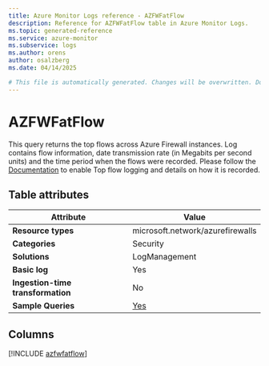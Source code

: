 ```yaml
---
title: Azure Monitor Logs reference - AZFWFatFlow
description: Reference for AZFWFatFlow table in Azure Monitor Logs.
ms.topic: generated-reference
ms.service: azure-monitor
ms.subservice: logs
ms.author: orens
author: osalzberg
ms.date: 04/14/2025

# This file is automatically generated. Changes will be overwritten. Do not change this file directly.
---
```


# AZFWFatFlow

This query returns the top flows across Azure Firewall instances. Log contains flow information, date transmission rate (in Megabits per second units) and the time period when the flows were recorded. Please follow the [Documentation](https://learn.microsoft.com/azure/firewall/monitor-firewall-reference#top-flows) to enable Top flow logging and details on how it is recorded.


## Table attributes

|Attribute|Value|
|---|---|
|**Resource types**|microsoft.network/azurefirewalls|
|**Categories**|Security|
|**Solutions**| LogManagement|
|**Basic log**|Yes|
|**Ingestion-time transformation**|No|
|**Sample Queries**|[Yes](/azure/azure-monitor/reference/queries/azfwfatflow)|



## Columns
  
[!INCLUDE [azfwfatflow](~/reusable-content/ce-skilling/azure/includes/azure-monitor/reference/tables/azfwfatflow-include.md)]
